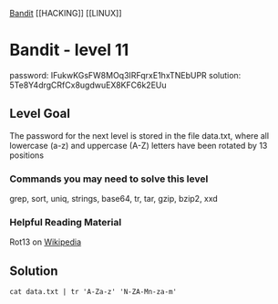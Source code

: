 [Bandit](Bandit.md)     [[HACKING]]     [[LINUX]]

# Bandit - level 11

password: IFukwKGsFW8MOq3IRFqrxE1hxTNEbUPR
solution:  5Te8Y4drgCRfCx8ugdwuEX8KFC6k2EUu

## Level Goal  

The password for the next level is stored in the file data.txt, where all
lowercase (a-z) and uppercase (A-Z) letters have been rotated by 13 positions

### Commands you may need to solve this level
grep, sort, uniq, strings, base64, tr, tar, gzip, bzip2, xxd

### Helpful Reading Material
Rot13 on [Wikipedia](https://en.wikipedia.org/wiki/Rot13)  

## Solution
`cat data.txt | tr 'A-Za-z' 'N-ZA-Mn-za-m'`  

